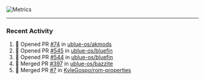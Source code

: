 ![Metrics](https://metrics.lecoq.io/KyleGospo?template=classic&base=header%2C%20activity%2C%20community%2C%20repositories%2C%20metadata&base.indepth=false&base.hireable=false&base.skip=false&config.timezone=America%2FLos_Angeles)

---
### Recent Activity
<!--START_SECTION:activity-->
1. 💪 Opened PR [#74](https://github.com/ublue-os/akmods/pull/74) in [ublue-os/akmods](https://github.com/ublue-os/akmods)
2. 💪 Opened PR [#545](https://github.com/ublue-os/bluefin/pull/545) in [ublue-os/bluefin](https://github.com/ublue-os/bluefin)
3. 💪 Opened PR [#544](https://github.com/ublue-os/bluefin/pull/544) in [ublue-os/bluefin](https://github.com/ublue-os/bluefin)
4. 🎉 Merged PR [#397](https://github.com/ublue-os/bazzite/pull/397) in [ublue-os/bazzite](https://github.com/ublue-os/bazzite)
5. 🎉 Merged PR [#7](https://github.com/KyleGospo/rom-properties/pull/7) in [KyleGospo/rom-properties](https://github.com/KyleGospo/rom-properties)
<!--END_SECTION:activity-->
